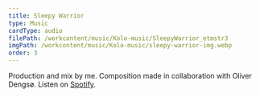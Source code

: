 ```yaml
---
title: Sleepy Warrior
type: Music
cardType: audio
filePath: /workcontent/music/Kolo-music/SleepyWarrior_etmstr3
imgPath: /workcontent/music/Kolo-music/sleepy-warrior-img.webp
order: 3
---
```

Production and mix by me.
Composition made in collaboration with Oliver Dengsø.
Listen on [Spotify](https://open.spotify.com/track/2kNmsMoipBLcIFI44O2xUF?si=62303c9281dc4101).